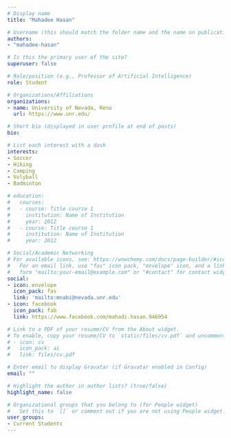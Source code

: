 ```yaml
---
# Display name
title: "Mahadee Hasan"

# Username (this should match the folder name and the name on publications)
authors:
- "mahadee-hasan"

# Is this the primary user of the site?
superuser: false

# Role/position (e.g., Professor of Artificial Intelligence)
role: Student 

# Organizations/Affiliations
organizations:
- name: University of Nevada, Reno
  url: https://www.unr.edu/

# Short bio (displayed in user profile at end of posts)
bio: 

# List each interest with a dash
interests:
- Soccer
- Hiking
- Camping
- Volyball
- Badminton

# education:
#   courses:
#   - course: Title course 1
#     institution: Name of Institution
#     year: 2012
#   - course: Title course 1
#     institution: Name of Institution
#     year: 2012

# Social/Academic Networking
# For available icons, see: https://wowchemy.com/docs/page-builder/#icons
#   For an email link, use "fas" icon pack, "envelope" icon, and a link in the
#   form "mailto:your-email@example.com" or "#contact" for contact widget.
social:
- icon: envelope
  icon_pack: fas
  link: 'mailto:mnabi@nevada.unr.edu'
- icon: facebook
  icon_pack: fab
  link: https://www.facebook.com/mahadi.hasan.946954

# Link to a PDF of your resume/CV from the About widget.
# To enable, copy your resume/CV to `static/files/cv.pdf` and uncomment the lines below.
# - icon: cv
#   icon_pack: ai
#   link: files/cv.pdf

# Enter email to display Gravatar (if Gravatar enabled in Config)
email: ""

# Highlight the author in author lists? (true/false)
highlight_name: false

# Organizational groups that you belong to (for People widget)
#   Set this to `[]` or comment out if you are not using People widget.
user_groups:
- Current Students
---
```

